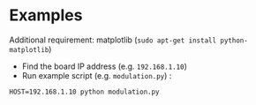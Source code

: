 # Examples

Additional requirement: matplotlib (`sudo apt-get install python-matplotlib`)

* Find the board IP address (e.g. `192.168.1.10`)
* Run example script (e.g. `modulation.py`) :

```
HOST=192.168.1.10 python modulation.py
```

